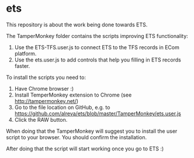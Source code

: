 # ets

This repository is about the work being done towards ETS.

The TamperMonkey folder contains the scripts improving ETS functionality:

1. Use the ETS-TFS.user.js to connect ETS to the TFS records in ECom platform.
2. Use the ets.user.js to add controls that help you filling in ETS records faster.

To install the scripts you need to:

1. Have Chrome browser :)
2. Install TemperMonkey extension to Chrome (see http://tampermonkey.net/)
3. Go to the file location on GitHub, e.g. to https://github.com/alreva/ets/blob/master/TamperMonkey/ets.user.js
4. Click the RAW button.

When doing that the TamperMonkey will suggest you to install the user script to your browser.
You should confirm the installation.

After doing that the script will start working once you go to ETS :)
